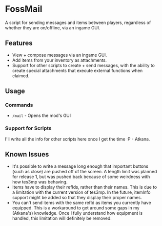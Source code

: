 # FossMail
A script for sending messages and items between players, regardless of whether they are on/offline, via an ingame GUI.

## Features
* View + compose messages via an ingame GUI.
* Add items from your inventory as attachments.
* Support for other scripts to create + send messages, with the ability to create special attachments that execute external functions when claimed.

## Usage
### Commands
* `/mail` - Opens the mod's GUI

### Support for Scripts
I'll write all the info for other scripts here once I get the time :P - Atkana.

## Known Issues
* It's possible to write a message long enough that important buttons (such as close) are pushed off of the screen. A length limit was planned for release 1, but was pushed back because of some weirdness with how tes3mp was behaving.
* Items have to display their refIds, rather than their names. This is due to a limitation with the current version of tes3mp. In the future, itemInfo support might be added so that they display their proper names.
* You can't send items with the same refId as items you currently have equipped. This is a workaround to get around some gaps in my (Atkana's) knowledge. Once I fully understand how equipment is handled, this limitation will definitely be removed.
